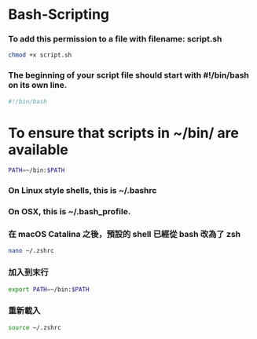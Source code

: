 # Bash-Scripting
### To add this permission to a file with filename: script.sh
```bash
chmod +x script.sh
```
### The beginning of your script file should start with #!/bin/bash on its own line.
```bash
#!/bin/bash
```
# To ensure that scripts in ~/bin/ are available
```bash
PATH=~/bin:$PATH
```
### On Linux style shells, this is ~/.bashrc 
### On OSX, this is ~/.bash_profile.
### 在 macOS Catalina 之後，預設的 shell 已經從 bash 改為了 zsh
```bash
nano ~/.zshrc
```
### 加入到末行
```bash
export PATH=~/bin:$PATH
```
### 重新載入
```bash
source ~/.zshrc
```

